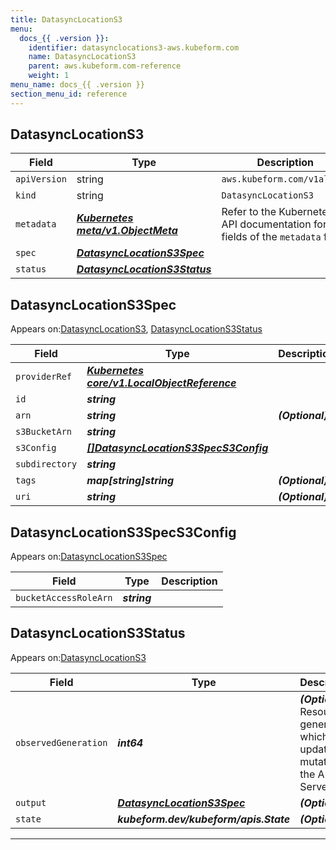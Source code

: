 ```yaml
---
title: DatasyncLocationS3
menu:
  docs_{{ .version }}:
    identifier: datasynclocations3-aws.kubeform.com
    name: DatasyncLocationS3
    parent: aws.kubeform.com-reference
    weight: 1
menu_name: docs_{{ .version }}
section_menu_id: reference
---
```


## DatasyncLocationS3
| Field | Type | Description |
| ------ | ----- | ----------- |
| `apiVersion` | string | `aws.kubeform.com/v1alpha1` |
|    `kind` | string | `DatasyncLocationS3` |
| `metadata` | ***[Kubernetes meta/v1.ObjectMeta](https://kubernetes.io/docs/reference/generated/kubernetes-api/v1.13/#objectmeta-v1-meta)***|Refer to the Kubernetes API documentation for the fields of the `metadata` field.|
| `spec` | ***[DatasyncLocationS3Spec](#datasynclocations3spec)***||
| `status` | ***[DatasyncLocationS3Status](#datasynclocations3status)***||
## DatasyncLocationS3Spec

Appears on:[DatasyncLocationS3](#datasynclocations3), [DatasyncLocationS3Status](#datasynclocations3status)

| Field | Type | Description |
| ------ | ----- | ----------- |
| `providerRef` | ***[Kubernetes core/v1.LocalObjectReference](https://kubernetes.io/docs/reference/generated/kubernetes-api/v1.13/#localobjectreference-v1-core)***||
| `id` | ***string***||
| `arn` | ***string***| ***(Optional)*** |
| `s3BucketArn` | ***string***||
| `s3Config` | ***[[]DatasyncLocationS3SpecS3Config](#datasynclocations3specs3config)***||
| `subdirectory` | ***string***||
| `tags` | ***map[string]string***| ***(Optional)*** |
| `uri` | ***string***| ***(Optional)*** |
## DatasyncLocationS3SpecS3Config

Appears on:[DatasyncLocationS3Spec](#datasynclocations3spec)

| Field | Type | Description |
| ------ | ----- | ----------- |
| `bucketAccessRoleArn` | ***string***||
## DatasyncLocationS3Status

Appears on:[DatasyncLocationS3](#datasynclocations3)

| Field | Type | Description |
| ------ | ----- | ----------- |
| `observedGeneration` | ***int64***| ***(Optional)*** Resource generation, which is updated on mutation by the API Server.|
| `output` | ***[DatasyncLocationS3Spec](#datasynclocations3spec)***| ***(Optional)*** |
| `state` | ***kubeform.dev/kubeform/apis.State***| ***(Optional)*** |
---
